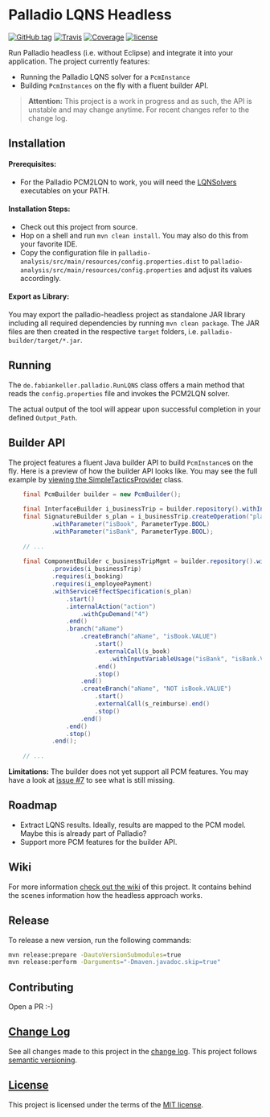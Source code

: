 # Palladio LQNS Headless

[![GitHub tag](https://img.shields.io/github/tag/SQuAT-Team/palladio-headless.svg?maxAge=3600)](releases)
[![Travis](https://img.shields.io/travis/SQuAT-Team/palladio-headless.svg?maxAge=3600)](https://travis-ci.org/SQuAT-Team/palladio-headless)
[![Coverage](https://img.shields.io/codecov/c/github/SQuAT-Team/palladio-headless.svg?maxAge=3600)](https://codecov.io/gh/SQuAT-Team/palladio-headless)
[![license](https://img.shields.io/github/license/SQuAT-Team/palladio-headless.svg?maxAge=3600)](LICENSE)

Run Palladio headless (i.e. without Eclipse) and integrate it into your application. The project currently features:

- Running the Palladio LQNS solver for a `PcmInstance`
- Building `PcmInstances` on the fly with a fluent builder API.

> **Attention:** This project is a work in progress and as such, the API is unstable and may change anytime. For recent changes refer to the change log.


## Installation

#### Prerequisites:

- For the Palladio PCM2LQN to work, you will need the [LQNSolvers](http://www.sce.carleton.ca/rads/lqns/) executables on your PATH.

#### Installation Steps:

- Check out this project from source.
- Hop on a shell and run `mvn clean install`. You may also do this from your favorite IDE.
- Copy the configuration file in `palladio-analysis/src/main/resources/config.properties.dist` to `palladio-analysis/src/main/resources/config.properties` and adjust its values accordingly.

#### Export as Library:

You may export the palladio-headless project as standalone JAR library including all required dependencies by running `mvn clean package`. The JAR files are then created in the respective `target` folders, i.e. `palladio-builder/target/*.jar`.


## Running

The `de.fabiankeller.palladio.RunLQNS` class offers a main method that reads the `config.properties` file and invokes the PCM2LQN solver.

The actual output of the tool will appear upon successful completion in your defined `Output_Path`.


## Builder API

The project features a fluent Java builder API to build `PcmInstance`s on the fly. Here is a preview of how the builder API looks like. You may see the full example by [viewing the SimpleTacticsProvider](https://github.com/SQuAT-Team/palladio-headless/blob/master/palladio-analysis/src/main/java/de/fabiankeller/palladio/analysis/provider/SimpleTacticsProvider.java) class.

```java
    final PcmBuilder builder = new PcmBuilder();
    
    final InterfaceBuilder i_businessTrip = builder.repository().withInterface("IBusiness Trip");
    final SignatureBuilder s_plan = i_businessTrip.createOperation("plan")
            .withParameter("isBook", ParameterType.BOOL)
            .withParameter("isBank", ParameterType.BOOL);
    
    // ...
    
    final ComponentBuilder c_businessTripMgmt = builder.repository().withComponent("BusinessTripMgmt")
            .provides(i_businessTrip)
            .requires(i_booking)
            .requires(i_employeePayment)
            .withServiceEffectSpecification(s_plan)
                .start()
                .internalAction("action")
                    .withCpuDemand("4")
                .end()
                .branch("aName")
                    .createBranch("aName", "isBook.VALUE")
                        .start()
                        .externalCall(s_book)
                            .withInputVariableUsage("isBank", "isBank.VALUE")
                        .end()
                        .stop()
                    .end()
                    .createBranch("aName", "NOT isBook.VALUE")
                        .start()
                        .externalCall(s_reimburse).end()
                        .stop()
                    .end()
                .end()
                .stop()
            .end();
            
    // ...
```

**Limitations:** The builder does not yet support all PCM features. You may have a look at [issue #7](https://github.com/SQuAT-Team/palladio-lqns-headless/issues/7) to see what is still missing.


## Roadmap

- Extract LQNS results. Ideally, results are mapped to the PCM model. Maybe this is already part of Palladio?
- Support more PCM features for the builder API.


## Wiki

For more information [check out the wiki](https://github.com/SQuAT-Team/palladio-lqns-headless/wiki) of this project. It contains behind the scenes information how the headless approach works.


## Release

To release a new version, run the following commands:

```sh
mvn release:prepare -DautoVersionSubmodules=true
mvn release:perform -Darguments="-Dmaven.javadoc.skip=true"
```


## Contributing

Open a PR :-)


## [Change Log](CHANGELOG.md)

See all changes made to this project in the [change log](CHANGELOG.md). This project follows [semantic versioning](http://semver.org/).


## [License](LICENSE)

This project is licensed under the terms of the [MIT license](LICENSE).
